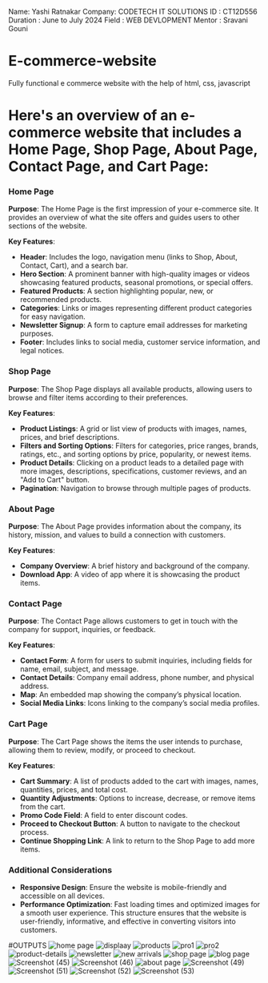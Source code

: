 Name: Yashi Ratnakar
Company: CODETECH IT SOLUTIONS
ID : CT12D556
Duration : June to July 2024
Field : WEB DEVLOPMENT
Mentor : Sravani Gouni



# E-commerce-website
Fully functional e commerce website with the help of html, css, javascript

# Here's an overview of an e-commerce website that includes a Home Page, Shop Page, About Page, Contact Page, and Cart Page:

### Home Page

**Purpose**: The Home Page is the first impression of your e-commerce site. It provides an overview of what the site offers and guides users to other sections of the website.

**Key Features**:
- **Header**: Includes the logo, navigation menu (links to Shop, About, Contact, Cart), and a search bar.
- **Hero Section**: A prominent banner with high-quality images or videos showcasing featured products, seasonal promotions, or special offers.
- **Featured Products**: A section highlighting popular, new, or recommended products.
- **Categories**: Links or images representing different product categories for easy navigation.
- **Newsletter Signup**: A form to capture email addresses for marketing purposes.
- **Footer**: Includes links to social media, customer service information, and legal notices.

### Shop Page

**Purpose**: The Shop Page displays all available products, allowing users to browse and filter items according to their preferences.

**Key Features**:
- **Product Listings**: A grid or list view of products with images, names, prices, and brief descriptions.
- **Filters and Sorting Options**: Filters for categories, price ranges, brands, ratings, etc., and sorting options by price, popularity, or newest items.
- **Product Details**: Clicking on a product leads to a detailed page with more images, descriptions, specifications, customer reviews, and an "Add to Cart" button.
- **Pagination**: Navigation to browse through multiple pages of products.

### About Page

**Purpose**: The About Page provides information about the company, its history, mission, and values to build a connection with customers.

**Key Features**:
- **Company Overview**: A brief history and background of the company.
- **Download App**: A video of app where it is showcasing the product items.

### Contact Page

**Purpose**: The Contact Page allows customers to get in touch with the company for support, inquiries, or feedback.

**Key Features**:
- **Contact Form**: A form for users to submit inquiries, including fields for name, email, subject, and message.
- **Contact Details**: Company email address, phone number, and physical address.
- **Map**: An embedded map showing the company’s physical location.
- **Social Media Links**: Icons linking to the company’s social media profiles.

### Cart Page

**Purpose**: The Cart Page shows the items the user intends to purchase, allowing them to review, modify, or proceed to checkout.

**Key Features**:
- **Cart Summary**: A list of products added to the cart with images, names, quantities, prices, and total cost.
- **Quantity Adjustments**: Options to increase, decrease, or remove items from the cart.
- **Promo Code Field**: A field to enter discount codes.
- **Proceed to Checkout Button**: A button to navigate to the checkout process.
- **Continue Shopping Link**: A link to return to the Shop Page to add more items.

### Additional Considerations

- **Responsive Design**: Ensure the website is mobile-friendly and accessible on all devices.
- **Performance Optimization**: Fast loading times and optimized images for a smooth user experience.
This structure ensures that the website is user-friendly, informative, and effective in converting visitors into customers.

#OUTPUTS
![home page](https://github.com/YASHIRATNAKAR/E-commerce-website/assets/108261265/2e4de2f8-8f8b-4f8f-9dbb-57b97925a9b6)
![displaay](https://github.com/YASHIRATNAKAR/E-commerce-website/assets/108261265/fd155489-7076-4cb4-abb3-1134408b7f29)
![products](https://github.com/YASHIRATNAKAR/E-commerce-website/assets/108261265/77fb3ec1-0899-4728-824d-6f49c6355aca)
![pro1](https://github.com/YASHIRATNAKAR/E-commerce-website/assets/108261265/5110fb9d-d128-4ea6-ae56-c39838eb4297)
![pro2](https://github.com/YASHIRATNAKAR/E-commerce-website/assets/108261265/f4bc9c7d-e18c-4af0-a996-c3fce7149e19)
![product-details](https://github.com/YASHIRATNAKAR/E-commerce-website/assets/108261265/f8e11c39-4005-4cd9-8ebf-4bae7e1b3138)
![newsletter](https://github.com/YASHIRATNAKAR/E-commerce-website/assets/108261265/606b40da-0f86-449b-9261-a85dd5d10a91)
![new arrivals](https://github.com/YASHIRATNAKAR/E-commerce-website/assets/108261265/0ab20edf-c67f-4a67-91a8-ed98d6c9256e)
![shop page](https://github.com/YASHIRATNAKAR/E-commerce-website/assets/108261265/de4f7cca-c04d-41cd-afb7-17ad404fac83)
![blog page](https://github.com/YASHIRATNAKAR/E-commerce-website/assets/108261265/3fdb190a-3a5b-416c-8dea-301be36fb874)
![Screenshot (45)](https://github.com/YASHIRATNAKAR/E-commerce-website/assets/108261265/f1b84daa-4f6d-4ace-8324-1a2d0b9a0495)
![Screenshot (46)](https://github.com/YASHIRATNAKAR/E-commerce-website/assets/108261265/b7769676-500a-4384-bdf3-16dd3276a98f)
![about page](https://github.com/YASHIRATNAKAR/E-commerce-website/assets/108261265/6d73e195-27ab-471b-9083-bf8e441969e4)
![Screenshot (49)](https://github.com/YASHIRATNAKAR/E-commerce-website/assets/108261265/b31b6baa-d01e-41b7-9214-09f61fb9440f)
![Screenshot (51)](https://github.com/YASHIRATNAKAR/E-commerce-website/assets/108261265/8e462ed8-951e-404d-9850-15eebbbe3b0d)
![Screenshot (52)](https://github.com/YASHIRATNAKAR/E-commerce-website/assets/108261265/75b15a63-f25b-47f1-bb22-a66151141035)
![Screenshot (53)](https://github.com/YASHIRATNAKAR/E-commerce-website/assets/108261265/455a6f85-bbb6-4d4c-bfe4-602dbd240462)




